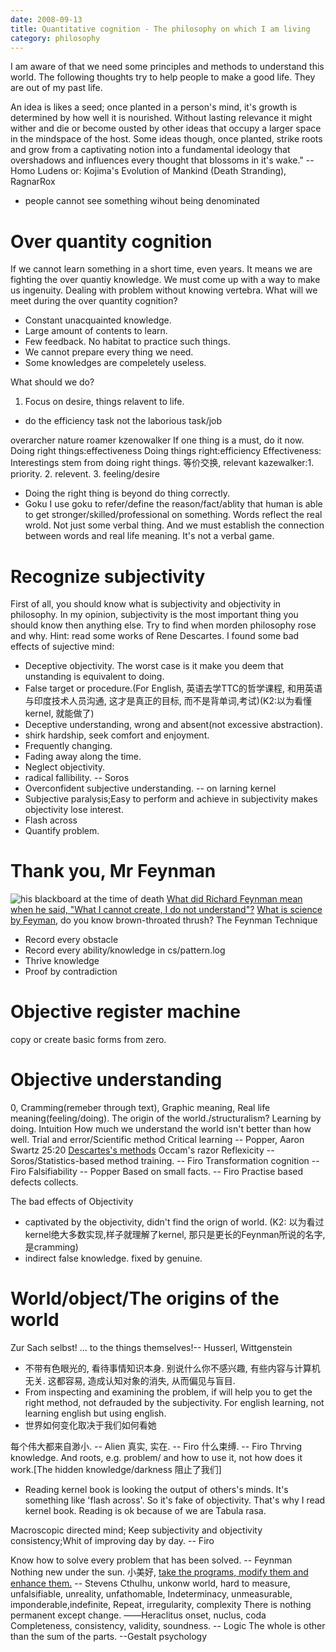 ```yaml
---
date: 2008-09-13
title: Quantitative cognition - The philosophy on which I am living
category: philosophy
---
```


I am aware of that we need some principles and methods to understand this world.
The following thoughts try to help people to make a good life. They are out of my past life.

An idea is likes a seed; once planted in a person's mind, it's growth is determined by how well it is nourished. Without lasting relevance it might wither and die or become ousted by other ideas that occupy a larger space in the mindspace of the host. Some ideas though, once planted, strike roots and grow from a captivating notion into a fundamental ideology that overshadows and influences every thought that blossoms in it's wake." -- Homo Ludens or: Kojima's Evolution of Mankind (Death Stranding), RagnarRox

* people cannot see something wihout being denominated

# Over quantity cognition
If we cannot learn something in a short time, even years. It means we are fighting the over quantiy knowledge. We must come up with a way to make us ingenuity. Dealing with problem without knowing vertebra.
What will we meet during the over quantity cognition?
* Constant unacquainted knowledge.
* Large amount of contents to learn.
* Few feedback. No habitat to practice such things.
* We cannot prepare every thing we need.
* Some knowledges are compeletely useless.

What should we do?
1. Focus on desire, things relavent to life.
* do the efficiency task not the laborious task/job

overarcher
nature roamer
kzenowalker
If one thing is a must, do it now.
Doing right things:effectiveness
Doing things right:efficiency
Effectiveness:
Interestings stem from doing right things.
等价交换, relevant
kazewalker:1. priority. 2. relevent. 3. feeling/desire
* Doing the right thing is beyond do thing correctly.
* Goku
I use goku to refer/define the reason/fact/ablity that human is able to get stronger/skilled/professional on something.
Words reflect the real wrold. Not just some verbal thing. And we must establish the connection between words and real life meaning.
It's not a verbal game.


# Recognize subjectivity
First of all, you should know what is subjectivity and objectivity in philosophy.
In my opinion, subjectivity is the most important thing you should know then anything else.
Try to find when morden philosophy rose and why. Hint: read some works of Rene Descartes.
I found some bad effects of sujective mind:
* Deceptive objectivity. The worst case is it make you deem that unstanding is equivalent to doing. 
* False target or procedure.(For English, 英语去学TTC的哲学课程, 和用英语与印度技术人员沟通, 这才是真正的目标, 而不是背单词,考试)(K2:以为看懂kernel, 就能做了)
* Deceptive understanding, wrong and absent(not excessive abstraction). 
* shirk hardship, seek comfort and enjoyment.
* Frequently changing.
* Fading away along the time.
* Neglect objectivity.
* radical fallibility. -- Soros
* Overconfident subjective understanding. -- on larning kernel
* Subjective paralysis;Easy to perform and achieve in subjectivity makes objectivity lose interest.
* Flash across
* Quantify problem.

# Thank you, Mr Feynman
![his blackboard at the time of death](http://archives.caltech.edu/pictures/1.10-29.jpg)
[What did Richard Feynman mean when he said, "What I cannot create, I do not understand"?][1]
[What is science by Feyman][2], do you know brown-throated thrush?
The Feynman Technique
* Record every obstacle
* Record every ability/knowledge in cs/pattern.log
* Thrive knowledge
* Proof by contradiction


[1]: https://www.quora.com/What-did-Richard-Feynman-mean-when-he-said-What-I-cannot-create-I-do-not-understand
[2]: http://profizgl.lu.lv/pluginfile.php/32795/mod_resource/content/0/WHAT_IS_SCIENCE_by_R.Feynman_1966.pdf
[3]: https://en.wikipedia.org/wiki/Discourse_on_the_Method#Part_II:_The_principal_rules_of_the_Method_which_the_Author_has_discovered
[4]: http://www.kohala.com/start/unpv12e.html

# Objective register machine
copy or create
basic forms from zero.

# Objective understanding
0, Cramming(remeber through text), Graphic meaning, Real life meaning(feeling/doing).
The origin of the world./structuralism?
Learning by doing.
Intuition
How much we understand the world isn't better than how well.
Trial and error/Scientific method
Critical learning  -- Popper, Aaron Swartz 25:20
[Descartes's methods][3]
Occam's razor 
Reflexicity -- Soros/Statistics-based method training. -- Firo
Transformation cognition -- Firo
Falsifiability -- Popper
Based on small facts. -- Firo
Practise based defects collects.

The bad effects of Objectivity
* captivated by the objectivity, didn't find the orign of world. (K2: 以为看过kernel绝大多数实现,样子就理解了kernel, 那只是更长的Feynman所说的名字, 是cramming)
* indirect false knowledge. fixed by genuine.

# World/object/The origins of the world
Zur Sach selbst! ... to the things themselves!-- Husserl, Wittgenstein
* 不带有色眼光的, 看待事情知识本身. 别说什么你不感兴趣, 有些内容与计算机无关. 这都容易, 造成认知对象的消失, 从而偏见与盲目.
* From inspecting and examining the problem, if will help you to get the right method, not defrauded by the subjectivity. For english learning, not learning english but using english.
* 世界如何变化取决于我们如何看她

每个伟大都来自渺小. -- Alien
真实, 实在. -- Firo
什么束缚. -- Firo
Thrving knowledge. And roots, e.g. problem/ and how to use it, not how does it work.[The hidden knowledge/darkness 阻止了我们]
* Reading kernel book is looking the output of others's minds. It's something like 'flash across'. So it's fake of objectivity. That's why I read kernel book. Reading is ok because of we are	Tabula rasa.

Macroscopic directed mind; Keep subjectivity and objectivity consistency;Whit of improving day by day. -- Firo

Know how to solve every problem that has been solved. -- Feynman
Nothing new under the sun.
小美好, [take the programs, modify them and enhance them.][4]  -- Stevens
Cthulhu, unkonw world, hard to measure, unfalsifiable, unreality, unfathomable, Indeterminacy, unmeasurable, imponderable,indefinite, 
Repeat, irregularity, complexity
There is nothing permanent except change. ――Heraclitus
onset, nuclus, coda
Completeness, consistency, validity, soundness. -- Logic
The whole is other than the sum of the parts. --Gestalt psychology
